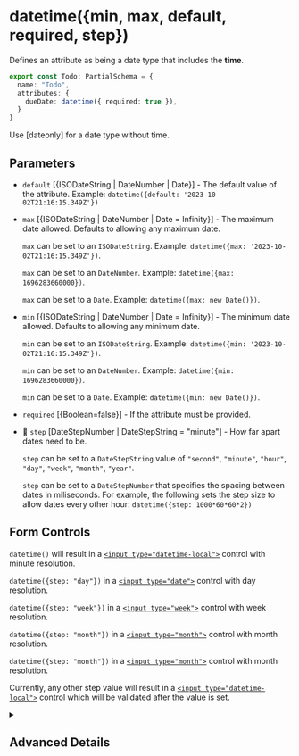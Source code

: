 # datetime({min, max, default, required, step})

Defines an attribute as being a date type that includes the __time__.

```ts
export const Todo: PartialSchema = {
  name: "Todo",
  attributes: {
    dueDate: datetime({ required: true }),
  }
}
```

Use [dateonly] for a date type without time.

## Parameters

- `default` [{ISODateString | DateNumber | Date}] - The default value of the attribute.  Example: `datetime({default: '2023-10-02T21:16:15.349Z'})`
- `max` [{ISODateString | DateNumber | Date = Infinity}] - The maximum date allowed. Defaults to allowing any maximum date.

  `max` can be set to an `ISODateString`. Example: `datetime({max: '2023-10-02T21:16:15.349Z'})`.

  `max` can be set to an `DateNumber`. Example: `datetime({max: 1696283660000})`.

  `max` can be set to a `Date`. Example: `datetime({max: new Date()})`.

- `min` [{ISODateString | DateNumber | Date = Infinity}] - The minimum date allowed. Defaults to allowing any minimum date.

  `min` can be set to an `ISODateString`. Example: `datetime({min: '2023-10-02T21:16:15.349Z'})`.

  `min` can be set to an `DateNumber`. Example: `datetime({min: 1696283660000})`.

  `min` can be set to a `Date`. Example: `datetime({min: new Date()})`.

- `required` [{Boolean=false}] - If the attribute must be provided.

- 🛑 `step` [DateStepNumber | DateStepString = "minute"] - How far apart dates need to be. 

  `step` can be set to a `DateStepString` value of `"second"`, `"minute"`, `"hour"`, `"day"`, `"week"`, `"month"`, `"year"`.

  `step` can be set to a `DateStepNumber` that specifies the spacing between dates in miliseconds. For example, the following
  sets the step size to allow dates every other hour: `datetime({step: 1000*60*60*2})`

## Form Controls

`datetime()` will result in a [`<input type="datetime-local">`](https://developer.mozilla.org/en-US/docs/Web/HTML/Element/input/datetime-local) control
with minute resolution.

`datetime({step: "day"})` in a [`<input type="date">`](https://developer.mozilla.org/en-US/docs/Web/HTML/Element/input/date) control with day resolution.

`datetime({step: "week"})` in a [`<input type="week">`](https://developer.mozilla.org/en-US/docs/Web/HTML/Element/input/week) control with week resolution.

`datetime({step: "month"})` in a [`<input type="month">`](https://developer.mozilla.org/en-US/docs/Web/HTML/Element/input/month) control with month resolution.

`datetime({step: "month"})` in a [`<input type="month">`](https://developer.mozilla.org/en-US/docs/Web/HTML/Element/input/month) control with month resolution.

Currently, any other step value will result in a [`<input type="datetime-local">`](https://developer.mozilla.org/en-US/docs/Web/HTML/Element/input/datetime-local) control which will be validated after the value is set.



<details>
<summary>

## Advanced Details

</summary>

### Control Type

```js
{
  type: "String",
  allowNull: true, 
 max: 255
}
```


### Sequelize Type

```js
{
 type: "STRING",
 typeArgs: [255],
 allowNull: true
}
```
  
</details>

